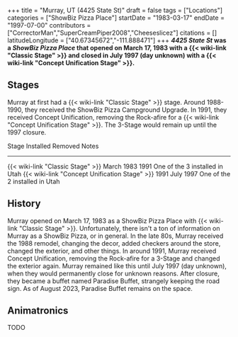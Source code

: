 +++
title = "Murray, UT (4425 State St)"
draft = false
tags = ["Locations"]
categories = ["ShowBiz Pizza Place"]
startDate = "1983-03-17"
endDate = "1997-07-00"
contributors = ["CorrectorMan","SuperCreamPiper2008","Cheeseslicez"]
citations = []
latitudeLongitude = ["40.67345672","-111.888471"]
+++
***4425 State St* was a *ShowBiz Pizza Place* that opened on March 17, 1983 with a {{< wiki-link "Classic Stage" >}} and closed in July 1997 (day unknown) with a {{< wiki-link "Concept Unification Stage" >}}.**

## Stages

Murray at first had a {{< wiki-link "Classic Stage" >}} stage. Around 1988-1990, they received the ShowBiz Pizza Campground Upgrade. In 1991, they received Concept Unification, removing the Rock-afire for a {{< wiki-link "Concept Unification Stage" >}}. The 3-Stage would remain up until the 1997 closure.

  Stage                                               Installed    Removed     Notes
  --------------------------------------------------- ------------ ----------- --------------------------------
  {{< wiki-link "Classic Stage" >}}               March 1983   1991        One of the 3 installed in Utah
  {{< wiki-link "Concept Unification Stage" >}}   1991         July 1997   One of the 2 installed in Utah

## History

Murray opened on March 17, 1983 as a ShowBiz Pizza Place with {{< wiki-link "Classic Stage" >}}. Unfortunately, there isn't a ton of information on Murray as a ShowBiz Pizza, or in general. In the late 80s, Murray received the 1988 remodel, changing the decor, added checkers around the store, changed the exterior, and other things. In around 1991, Murray received Concept Unification, removing the Rock-afire for a 3-Stage and changed the exterior again. Murray remained like this until July 1997 (day unknown), when they would permanently close for unknown reasons. After closure, they became a buffet named Paradise Buffet, strangely keeping the road sign. As of August 2023, Paradise Buffet remains on the space.

## Animatronics

TODO
